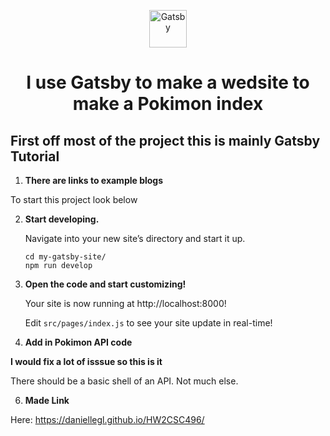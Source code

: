 



<p align="center">
  <a href="https://www.gatsbyjs.com/?utm_source=starter&utm_medium=readme&utm_campaign=minimal-starter">
    <img alt="Gatsby" src="https://www.gatsbyjs.com/Gatsby-Monogram.svg" width="60" />
  </a>
</p>
<h1 align="center">
  I use Gatsby to make a wedsite to make a Pokimon index
</h1>

## First off most of the project this is mainly Gatsby Tutorial

1.  **There are links to example blogs**

To start this project look below

2.  **Start developing.**

    Navigate into your new site’s directory and start it up.

    ```shell
    cd my-gatsby-site/
    npm run develop
    ```

3.  **Open the code and start customizing!**

    Your site is now running at http://localhost:8000!

    Edit `src/pages/index.js` to see your site update in real-time!



4. **Add in Pokimon API code**

 **I would fix a lot of isssue so this is it**
 
There should be a basic shell of an API. Not much else.


6. **Made Link**

Here: https://daniellegl.github.io/HW2CSC496/
